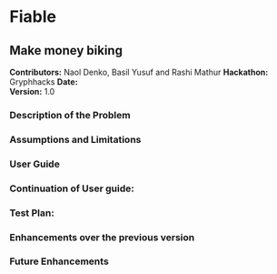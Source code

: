 # Fiable

## Make money biking

**Contributors:** Naol Denko, Basil Yusuf and Rashi Mathur
**Hackathon:** Gryphhacks
**Date:**  
**Version:** 1.0

### Description of the Problem


### Assumptions and Limitations

### User Guide

### Continuation of User guide: 

### Test Plan: 

### Enhancements over the previous version

### Future Enhancements

